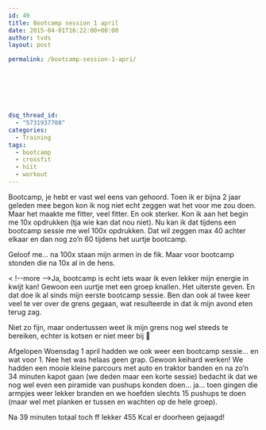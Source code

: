 ```yaml
---
id: 49
title: Bootcamp session 1 april
date: 2015-04-01T16:22:00+00:00
author: tvds
layout: post

permalink: /bootcamp-session-1-apri/







dsq_thread_id:
  - "5731937708"
categories:
  - Training
tags:
  - bootcamp
  - crossfit
  - hiit
  - workout
---
```

Bootcamp, je hebt er vast wel eens van gehoord. Toen ik er bijna 2 jaar geleden mee begon kon ik nog niet echt zeggen wat het voor me zou doen. Maar het maakte me fitter, veel fitter. En ook sterker. Kon ik aan het begin me 10x opdrukken (tja wie kan dat nou niet). Nu kan ik dat tijdens een bootcamp sessie me wel 100x opdrukken. Dat wil zeggen max 40 achter elkaar en dan nog zo’n 60 tijdens het uurtje bootcamp.

Geloof me… na 100x staan mijn armen in de fik. Maar voor bootcamp stonden die na 10x al in de hens.

< !--more -->Ja, bootcamp is echt iets waar ik even lekker mijn energie in kwijt kan! Gewoon een uurtje met een groep knallen. Het uiterste geven. En dat doe ik al sinds mijn eerste bootcamp sessie. Ben dan ook al twee keer veel te ver over de grens gegaan, wat resulteerde in dat ik mijn avond eten terug zag.
  
Niet zo fijn, maar ondertussen weet ik mijn grens nog wel steeds te bereiken, echter is kotsen er niet meer bij 🙂

Afgelopen Woensdag 1 april hadden we ook weer een bootcamp sessie… en wat voor 1. Nee het was helaas geen grap. Gewoon keihard werken! We hadden een mooie kleine parcours met auto en traktor banden en na zo’n 34 minuten kapot gaan (we deden maar een korte sessie) bedacht ik dat we nog wel even een piramide van pushups konden doen… ja… toen gingen die armpjes weer lekker branden en we hoefden slechts 15 pushups te doen (maar wel met planken er tussen en wachten op de hele groep).

Na 39 minuten totaal toch ff lekker 455 Kcal er doorheen gejaagd!